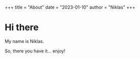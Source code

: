 +++
title = "About"
date = "2023-01-10"
author = "Niklas"
+++

# Hi there

My name is Niklas.

So, there you have it... enjoy!
